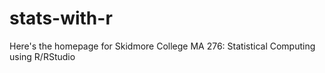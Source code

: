 # stats-with-r

Here's the homepage for Skidmore College MA 276: Statistical Computing using R/RStudio
